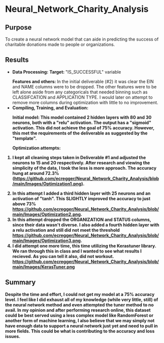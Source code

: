 # Neural_Network_Charity_Analysis
## Purpose
To create a neural network model that can aide in predicting the success of charitable donations made to people or organizations. 

## Results
- <b>Data Processing:</b>
<b>Target: </b>"IS_SUCCESSFUL" variable</p>
<b>Features and others: </b> In the initial deliverable (#2) it was clear the EIN and NAME columns were to be dropped. The other features were to be left alone aside from  any categoricals that needed binning such as CLASSIFCATION and APPLICATION TYPE. I would later on attempt to remove more columns during optimization with little to no improvement.
- <b>Compiling, Training, and Evaluation: <b/></p>
<b>Initial model: </b> This model contained 2 hidden layers with 80 and 30 neurons, both with a "relu" activation. The output has a "sigmoid" activation. This did not achieve the goal of 75% accuracy. However, this met the requirements of the deliverable as suggested by the "template".</p>
<b>Optimization attempts: </b> </p>
1) I kept all cleaning steps taken in Deliverable #1 and adjusted the neurons to 15 and 20 respectively. After research and viewing the simplicity of the data, I took the less is more approach. The accuracy hung at around <b>72.3%</b> (https://github.com/ecregger/Neural_Network_Charity_Analysis/blob/main/Images/Optimization1.png).</p>
2) In this attempt I added a third hidden layer with 25 neurons and an activation of "tanh". This SLIGHTLY improved the accuracy to just above <b>73%</b> https://github.com/ecregger/Neural_Network_Charity_Analysis/blob/main/Images/Optimization2.png.
3) In this attempt dropped the ORGANIZATION and STATUS columns, since their data wasn't diverse. I also added a fourth hidden layer with a relu activation and still did not meet the threshold https://github.com/ecregger/Neural_Network_Charity_Analysis/blob/main/Images/Optimization3.png.
4) I did attempt one more time, this time utilizing the Kerastuner library. We ran through this in class and I wanted to see what results I recieved.  As you can tell it also, did not workout. https://github.com/ecregger/Neural_Network_Charity_Analysis/blob/main/Images/KerasTuner.png

## Summary
Despite the time and effort, I could not get my model at a 75% accuracy level. I feel like I did exhaust all of my knowledge (while very little, still) of the neural network method and even attempted the tuner method to no avail. In my opinion and after performing research online, this dataset could be best served using a less complex model like RandomForest or another form of machine learning, I also believe that we may simply not have enough data to support a neural network just yet and need to pull in more fields. This could be what is contributing to the accuracy and loss issues.
